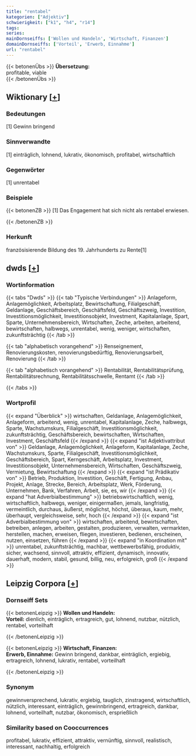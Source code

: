 ```yaml
---
title: "rentabel"
kategorien: ["Adjektiv"]
schwierigkeit: ["k1", "h4", "r14"]
tags:
series:
mainDornseiffs: ['Wollen und Handeln', 'Wirtschaft, Finanzen']
domainDornseiffs: ['Vorteil', 'Erwerb, Einnahme']
url: "rentabel"
---
```


{{< betonenÜbs >}}
**Übersetzung:**  
profitable, viable  
{{< /betonenÜbs >}}

## Wiktionary [[+](https://de.wiktionary.org/wiki/rentabel)]

### Bedeutungen
[1] Gewinn bringend  

### Sinnverwandte
[1] einträglich, lohnend, lukrativ, ökonomisch, profitabel, wirtschaftlich  

### Gegenwörter
[1] unrentabel  

### Beispiele
{{< betonenZB >}}
[1] Das Engagement hat sich nicht als rentabel erwiesen.  

{{< /betonenZB >}}
### Herkunft
französisierende Bildung des 19. Jahrhunderts zu Rente[1]  



## dwds [[+](https://www.dwds.de/wb/rentabel)]

### Wortinformation
{{< tabs "Dwds" >}}
{{< tab "Typische Verbindungen" >}}
Anlageform, Anlagemöglichkeit, Arbeitsplatz, Bewirtschaftung, Filialgeschäft, Geldanlage, Geschäftsbereich, Geschäftsfeld, Geschäftszweig, Investition, Investitionsmöglichkeit, Investitionsobjekt, Investment, Kapitalanlage, Spart, Sparte, Unternehmensbereich, Wirtschaften, Zeche, arbeiten, arbeitend, bewirtschaften, halbwegs, unrentabel, wenig, weniger, wirtschaften, zukunftsträchtig
{{< /tab >}}

{{< tab "alphabetisch vorangehend" >}}
Renseignement, Renovierungskosten, renovierungsbedürftig, Renovierungsarbeit, Renovierung
{{< /tab >}}

{{< tab "alphabetisch vorangehend" >}}
Rentabilität, Rentabilitätsprüfung, Rentabilitätsrechnung, Rentabilitätsschwelle, Rentamt
{{< /tab >}}

{{< /tabs >}}

### Wortprofil
{{< expand "Überblick" >}} wirtschaften, Geldanlage, Anlagemöglichkeit, Anlageform, arbeitend, wenig, unrentabel, Kapitalanlage, Zeche, halbwegs, Sparte, Wachstumskurs, Filialgeschäft, Investitionsmöglichkeit, zukunftsträchtig, Geschäftsbereich, bewirtschaften, Wirtschaften, Investment, Geschäftsfeld {{< /expand >}}
{{< expand "ist Adjektivattribut von" >}} Geldanlage, Anlagemöglichkeit, Anlageform, Kapitalanlage, Zeche, Wachstumskurs, Sparte, Filialgeschäft, Investitionsmöglichkeit, Geschäftsbereich, Spart, Kerngeschäft, Arbeitsplatz, Investment, Investitionsobjekt, Unternehmensbereich, Wirtschaften, Geschäftszweig, Vermietung, Bewirtschaftung {{< /expand >}}
{{< expand "ist Prädikativ von" >}} Betrieb, Produktion, Investition, Geschäft, Fertigung, Anbau, Projekt, Anlage, Strecke, Bereich, Arbeitsplatz, Werk, Förderung, Unternehmen, Bank, Verfahren, Arbeit, sie, es, wir {{< /expand >}}
{{< expand "hat Adverbialbestimmung" >}} betriebswirtschaftlich, wenig, wirtschaftlich, halbwegs, weniger, einigermaßen, jemals, langfristig, vermeintlich, durchaus, äußerst, möglichst, höchst, überaus, kaum, mehr, überhaupt, vergleichsweise, sehr, hoch {{< /expand >}}
{{< expand "ist Adverbialbestimmung von" >}} wirtschaften, arbeitend, bewirtschaften, betreiben, anlegen, arbeiten, gestalten, produzieren, verwalten, vermarkten, herstellen, machen, erweisen, fliegen, investieren, bedienen, erscheinen, nutzen, einsetzen, führen {{< /expand >}}
{{< expand "in Koordination mit" >}} unrentabel, zukunftsträchtig, machbar, wettbewerbsfähig, produktiv, sicher, wachsend, sinnvoll, attraktiv, effizient, dynamisch, innovativ, dauerhaft, modern, stabil, gesund, billig, neu, erfolgreich, groß {{< /expand >}}

## Leipzig Corpora [[+](https://corpora.uni-leipzig.de/en/res?word=rentabel&corpusId=deu_newscrawl-public_2018)]

### Dornseiff Sets
{{< betonenLeipzig >}}
**Wollen und Handeln:**  
**Vorteil:** dienlich, einträglich, ertragreich, gut, lohnend, nutzbar, nützlich, rentabel, vorteilhaft  

{{< /betonenLeipzig >}}


{{< betonenLeipzig >}}
**Wirtschaft, Finanzen:**  
**Erwerb, Einnahme:** Gewinn bringend, dankbar, einträglich, ergiebig, ertragreich, lohnend, lukrativ, rentabel, vorteilhaft  

{{< /betonenLeipzig >}}

### Synonym
gewinnversprechend, lukrativ, ergiebig, tauglich, zinstragend, wirtschaftlich, nützlich, interessant, einträglich, gewinnbringend, ertragreich, dankbar, lohnend, vorteilhaft, nutzbar, ökonomisch, ersprießlich


### Similarity based on Cooccurrences
profitabel, lukrativ, effizient, attraktiv, vernünftig, sinnvoll, realistisch, interessant, nachhaltig, erfolgreich

